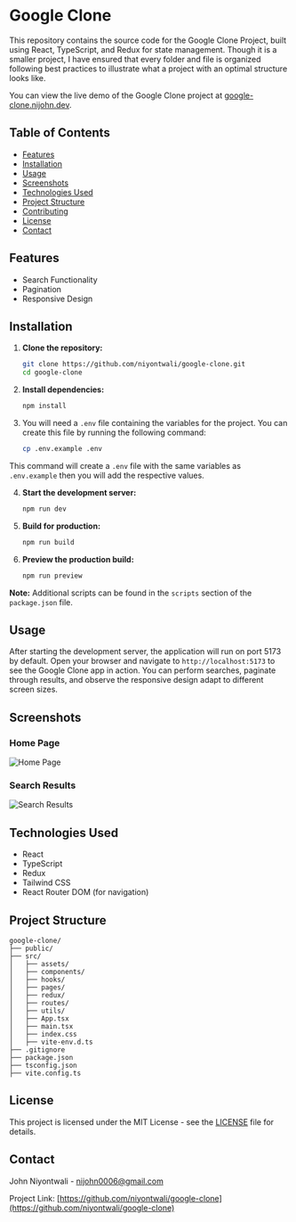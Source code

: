 # Google Clone

This repository contains the source code for the Google Clone Project, built using React, TypeScript, and Redux for state management. Though it is a smaller project, I have ensured that every folder and file is organized following best practices to illustrate what a project with an optimal structure looks like.

You can view the live demo of the Google Clone project at [google-clone.nijohn.dev](http://google-clone.nijohn.dev).


## Table of Contents
- [Features](#features)
- [Installation](#installation)
- [Usage](#usage)
- [Screenshots](#screenshots)
- [Technologies Used](#technologies-used)
- [Project Structure](#project-structure)
- [Contributing](#contributing)
- [License](#license)
- [Contact](#contact)

## Features
- Search Functionality
- Pagination
- Responsive Design

## Installation

1. **Clone the repository:**
    ```bash
    git clone https://github.com/niyontwali/google-clone.git
    cd google-clone
    ```

2. **Install dependencies:**
    ```bash
    npm install
    ```
3. You will need a `.env` file containing the variables for the project. You can create this file by running the following command:

    ```sh
    cp .env.example .env
    ```

This command will create a `.env` file with the same variables as `.env.example` then you will add the respective values.

4. **Start the development server:**
    ```bash
    npm run dev
    ```

5. **Build for production:**
    ```bash
    npm run build
    ```

6. **Preview the production build:**
    ```bash
    npm run preview
    ```

**Note:** Additional scripts can be found in the `scripts` section of the `package.json` file.

## Usage

After starting the development server, the application will run on port 5173 by default. Open your browser and navigate to `http://localhost:5173` to see the Google Clone app in action. You can perform searches, paginate through results, and observe the responsive design adapt to different screen sizes.

## Screenshots

### Home Page
![Home Page](screenshots/home.png)

### Search Results
![Search Results](screenshots/search-results.png)

## Technologies Used

- React
- TypeScript
- Redux
- Tailwind CSS
- React Router DOM (for navigation)

## Project Structure

```
google-clone/
├── public/
├── src/
│   ├── assets/
│   ├── components/
│   ├── hooks/
│   ├── pages/
│   ├── redux/
│   ├── routes/
│   ├── utils/
│   ├── App.tsx
│   ├── main.tsx
│   ├── index.css
│   ├── vite-env.d.ts
├── .gitignore
├── package.json
├── tsconfig.json
├── vite.config.ts
```

## License

This project is licensed under the MIT License - see the [LICENSE](LICENSE) file for details.

## Contact

John Niyontwali - [nijohn0006@gmail.com](mailto:nijohn0006@gmail.com)

Project Link: [https://github.com/niyontwali/google-clone](https://github.com/niyontwali/google-clone)